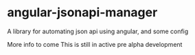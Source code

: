 # angular-jsonapi-manager
A library for automating json api using angular, and some config

More info to come This is still in active pre alpha development
